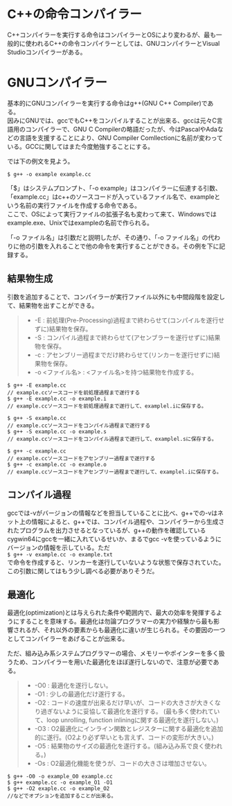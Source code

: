 # C++の命令コンパイラー
C++コンパイラーを実行する命令はコンパイラーとOSにより変わるが、最も一般的に使われるC++の命令コンパイラーとしては、GNUコンパイラーとVisual Studioコンパイラーがある。

# GNUコンパイラー
基本的にGNUコンパイラーを実行する命令はg++(GNU C++ Compiler)である。\
因みにGNUでは、gccでもC++をコンパイルすることが出来る、gccは元々C言語用のコンパイラーで、GNU C Compilerの略語だったが、今はPascalやAdaなどの言語を支援することにより、GNU Compiler Comllectionに名前が変わっている。GCCに関してはまた今度勉強することにする。

では下の例文を見よう。

`$ g++ -o example example.cc`

「$」はシステムプロンプト、「-o example」はコンパイラーに伝達する引数、「example.cc」はc++のソースコードが入っているファイル名で、exampleという名前の実行ファイルを作成する命令である。\
ここで、OSによって実行ファイルの拡張子名も変わって来て、Windowsではexample.exe、Unixではexampleの名前で作られる。

「-o ファイル名」は引数だと説明したが、その通り、「-o ファイル名」の代わりに他の引数を入れることで他の命令を実行することができる。その例を下に記録する。

## 結果物生成
引数を追加することで、コンパイラーが実行ファイル以外にも中間段階を設定して、結果物を出すことができる。
>* -E : 前処理(Pre-Processing)過程まで終わらせて(コンパイルを遂行せずに)結果物を保存。
>* -S : コンパイル過程まで終わらせて(アセンブラーを遂行せずに)結果物を保存。
>* -c : アセンブリー過程までだけ終わらせて(リンカーを遂行せずに)結果物を保存。
>* -o <ファイル名> : <ファイル名>を持つ結果物を作成する。

```
$ g++ -E example.cc
// example.ccソースコードを前処理過程まで遂行する
$ g++ -E example.cc -o example.i
// example.ccソースコードを前処理過程まで遂行して、examplel.iに保存する。

$ g++ -S example.cc
// example.ccソースコードをコンパイル過程まで遂行する
$ g++ -S example.cc -o example.s    
// example.ccソースコードをコンパイル過程まで遂行して、examplel.sに保存する。

$ g++ -c example.cc
// example.ccソースコードをアセンブリー過程まで遂行する
$ g++ -c example.cc -o example.o
// example.ccソースコードをアセンブリー過程まで遂行して、examplel.iに保存する。
```
## コンパイル過程 
gccでは-vがバージョンの情報などを担当していることに比べ、g++での-vはネット上の情報によると、g++では、コンパイル過程や、コンパイラーから生成されたプログラムを出力させるとなっているが、g++の動作を確認しているcygwin64にgccを一緒に入れているせいか、まるでgcc -vを使っているようにバージョンの情報を示している。ただ\
`$ g++ -v example.cc -o example.txt`\
で命令を作成すると、リンカーを遂行していないような状態で保存されていた。\
この引数に関してはもう少し調べる必要がありそうだ。

## 最適化
最適化(optimization)とは与えられた条件や範囲内で、最大の効率を発揮するようにすることを意味する。最適化は勿論プログラマーの実力や経験から最も影響されるが、それ以外の要素からも最適化に違いが生じられる。その要因の一つとしてコンパイラーをあげることが出来る。

ただ、組み込み系システムプログラマーの場合、メモリーやポインターを多く扱うため、コンパイラーを用いた最適化をほぼ遂行しないので、注意が必要である。
>* -O0 : 最適化を遂行しない。
>* -O1 : 少しの最適化だけ遂行する。
>* -O2 : コードの速度が出来るだけ早いが、コードの大きさが大きくなり過ぎないように妥協して最適化を遂行する。
(最も多く使われていて、loop unrolling, function inliningに関する最適化を遂行しない。)
>* -O3 : O2最適化にインライン関数とレジスターに関する最適化を追加的に遂行。(O2より必ず早いとも言えず、コードの変形が大きい。)
>* -O5 : 結果物のサイズの最適化を遂行する。(組み込み系で良く使われる。)
>* -Os : O2最適化機能を使うが、コードの大きさは増加させない。

```
$ g++ -O0 -o example_O0 example.cc
$ g++ example.cc -o example_O1 -O1
$ g++ -O2 exaple.cc -o example_O2
//などでオプションを追加することが出来る。
```

